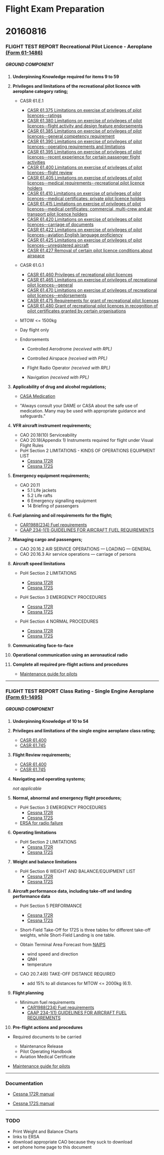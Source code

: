 # Flight Exam Preparation

# 20160816

### FLIGHT TEST REPORT Recreational Pilot Licence - Aeroplane [(Form 61-1486)](https://www.casa.gov.au/file/159281/download?token=70JeWftD)

##### GROUND COMPONENT

1. **Underpinning Knowledge required for items 9 to 59**

2. **Privileges and limitations of the recreational pilot licence with aeroplane category rating;**

   * CASR 61.E.1
     * [CASR 61.375 Limitations on exercise of privileges of pilot licences--ratings](http://www.austlii.edu.au/au/legis/cth/consol_reg/casr1998333/s61.375.html)
     * [CASR 61.380 Limitations on exercise of privileges of pilot licences--flight activity and design feature endorsements](http://www.austlii.edu.au/au/legis/cth/consol_reg/casr1998333/s61.380.html)
     * [CASR 61.385 Limitations on exercise of privileges of pilot licences--general competency requirement](http://www.austlii.edu.au/au/legis/cth/consol_reg/casr1998333/s61.385.html)
     * [CASR 61.390 Limitations on exercise of privileges of pilot licences--operating requirements and limitations](http://www.austlii.edu.au/au/legis/cth/consol_reg/casr1998333/s61.390.html)
     * [CASR 61.395 Limitations on exercise of privileges of pilot licences--recent experience for certain passenger flight activities](http://www.austlii.edu.au/au/legis/cth/consol_reg/casr1998333/s61.395.html)
     * [CASR 61.400 Limitations on exercise of privileges of pilot licences--flight review](http://www.austlii.edu.au/au/legis/cth/consol_reg/casr1998333/s61.400.html)
     * [CASR 61.405 Limitations on exercise of privileges of pilot licences--medical requirements--recreational pilot licence holders](http://www.austlii.edu.au/au/legis/cth/consol_reg/casr1998333/s61.405.html)
     * [CASR 61.410 Limitations on exercise of privileges of pilot licences--medical certificates: private pilot licence holders](http://www.austlii.edu.au/au/legis/cth/consol_reg/casr1998333/s61.410.html)
     * [CASR 61.415 Limitations on exercise of privileges of pilot licences--medical certificates: commercial, multi-crew and air transport pilot licence holders](http://www.austlii.edu.au/au/legis/cth/consol_reg/casr1998333/s61.415.html)
     * [CASR 61.420 Limitations on exercise of privileges of pilot licences--carriage of documents](http://www.austlii.edu.au/au/legis/cth/consol_reg/casr1998333/s61.420.html)
     * [CASR 61.422 Limitations on exercise of privileges of pilot licences--aviation English language proficiency](http://www.austlii.edu.au/au/legis/cth/consol_reg/casr1998333/s61.422.html)
     * [CASR 61.425 Limitations on exercise of privileges of pilot licences--unregistered aircraft](http://www.austlii.edu.au/au/legis/cth/consol_reg/casr1998333/s61.425.html)
     * [CASR 61.427 Removal of certain pilot licence conditions about airspace](http://www.austlii.edu.au/au/legis/cth/consol_reg/casr1998333/s61.427.html)

   * CASR 61.G.1
     * [CASR 61.460 Privileges of recreational pilot licences](http://www.austlii.edu.au/au/legis/cth/consol_reg/casr1998333/s61.460.html)
     * [CASR 61.465 Limitations on exercise of privileges of recreational pilot licences--general](http://www.austlii.edu.au/au/legis/cth/consol_reg/casr1998333/s61.465.html)
     * [CASR 61.470 Limitations on exercise of privileges of recreational pilot licences--endorsements](http://www.austlii.edu.au/au/legis/cth/consol_reg/casr1998333/s61.470.html)
     * [CASR 61.475 Requirements for grant of recreational pilot licences](http://www.austlii.edu.au/au/legis/cth/consol_reg/casr1998333/s61.475.html)
     * [CASR 61.480 Grant of recreational pilot licences in recognition of pilot certificates granted by certain organisations](http://www.austlii.edu.au/au/legis/cth/consol_reg/casr1998333/s61.480.html)

   * MTOW <= 1500kg

   * Day flight only

   * Endorsements

     * Controlled Aerodrome *(received with RPL)*

     * Controlled Airspace *(received with PPL)*

     * Flight Radio Operator *(received with RPL)*

     * Navigation *(received with PPL)*

3. **Applicability of drug and alcohol regulations;**

   * [CASA Medication](https://www.casa.gov.au/standard-page/medication)

   * "Always consult your DAME or CASA about the safe use of medication. Many may be used with appropriate guidance and safeguards."

4. **VFR aircraft instrument requirements;**

   * CAO 20.18(10) Serviceability
   * CAO 20.18(Appendix 1) Instruments required for flight under Visual Flight Rules
   * PoH Section 2 LIMITATIONS - KINDS OF OPERATIONS EQUIPMENT LIST
     * [Cessna 172R](http://data.tmorris.net/c172-documentation/skyhawk_pim-20130523.pdf#page=50)
     * [Cessna 172S](http://data.tmorris.net/c172-documentation/skyhawksp_pim-20130523.pdf#page=50)

5. **Emergency equipment requirements;**

   * CAO 20.11
     * 5.1 Life jackets
     * 5.2 Life rafts
     * 6 Emergency signalling equipment
     * 14 Briefing of passengers

6. **Fuel planning and oil requirements for the flight;**

   * [CAR1988(234) Fuel requirements](http://www.austlii.edu.au/au/legis/cth/consol_reg/car1988263/s234.html)
   * [CAAP 234-1(1) GUIDELINES FOR AIRCRAFT FUEL REQUIREMENTS](https://www.casa.gov.au/file/104851/download?token=AC2dkxNS)

7. **Managing cargo and passengers;**

   * CAO 20.16.2 AIR SERVICE OPERATIONS — LOADING — GENERAL
   * CAO 20.16.3 Air service operations — carriage of persons

8. **Aircraft speed limitations**

   * PoH Section 2 LIMITATIONS
     * [Cessna 172R](http://data.tmorris.net/c172-documentation/skyhawk_pim-20130523.pdf#page=41)
     * [Cessna 172S](http://data.tmorris.net/c172-documentation/skyhawksp_pim-20130523.pdf#page=41)

   * PoH Section 3 EMERGENCY PROCEDURES
     * [Cessna 172R](http://data.tmorris.net/c172-documentation/skyhawk_pim-20130523.pdf#page=67)
     * [Cessna 172S](http://data.tmorris.net/c172-documentation/skyhawksp_pim-20130523.pdf#page=67)

   * PoH Section 4 NORMAL PROCEDURES
     * [Cessna 172R](http://data.tmorris.net/c172-documentation/skyhawk_pim-20130523.pdf#page=107)
     * [Cessna 172S](http://data.tmorris.net/c172-documentation/skyhawksp_pim-20130523.pdf#page=107)

9. **Communicating face-to-face**

10. **Operational communication using an aeronautical radio**

11. **Complete all required pre-flight actions and procedures**

    * [Maintenance guide for pilots](https://www.casa.gov.au/file/123536/download?token=ZahWNdEA)

----

### FLIGHT TEST REPORT Class Rating - Single Engine Aeroplane [(Form 61-1495)](https://www.casa.gov.au/file/159336/download?token=FzRyOA3S)

##### GROUND COMPONENT

1. **Underpinning Knowledge of 10 to 54**

2. **Privileges and limitations of the single engine aeroplane class rating;**

   * [CASR 61.400](http://www.austlii.edu.au/au/legis/cth/consol_reg/casr1998333/s61.400.html)
   * [CASR 61.745](http://www.austlii.edu.au/au/legis/cth/consol_reg/casr1998333/s61.745.html)

3. **Flight Review requirements;**

   * [CASR 61.400](http://www.austlii.edu.au/au/legis/cth/consol_reg/casr1998333/s61.400.html)
   * [CASR 61.745](http://www.austlii.edu.au/au/legis/cth/consol_reg/casr1998333/s61.745.html)

4. **Navigating and operating systems;**

   *not applicable*

5. **Normal, abnormal and emergency flight procedures;**

   * PoH Section 3 EMERGENCY PROCEDURES
     * [Cessna 172R](http://data.tmorris.net/c172-documentation/skyhawk_pim-20130523.pdf#page=67)
     * [Cessna 172S](http://data.tmorris.net/c172-documentation/skyhawksp_pim-20130523.pdf#page=67)
   * [ERSA for radio failure](http://data.tmorris.net/ersa/ersa-18-Aug-2016.pdf#page=301)

6. **Operating limitations**

   * PoH Section 2 LIMITATIONS
     * [Cessna 172R](http://data.tmorris.net/c172-documentation/skyhawk_pim-20130523.pdf#page=41)
     * [Cessna 172S](http://data.tmorris.net/c172-documentation/skyhawksp_pim-20130523.pdf#page=41)

7. **Weight and balance limitations**

   * PoH Section 6 WEIGHT AND BALANCE/EQUIPMENT LIST
     * [Cessna 172R](http://data.tmorris.net/c172-documentation/skyhawk_pim-20130523.pdf#page=177)
     * [Cessna 172S](http://data.tmorris.net/c172-documentation/skyhawksp_pim-20130523.pdf#page=179)

8. **Aircraft performance data, including take-off and landing performance data**

   * PoH Section 5 PERFORMANCE
     * [Cessna 172R](http://data.tmorris.net/c172-documentation/skyhawk_pim-20130523.pdf#page=155)
     * [Cessna 172S](http://data.tmorris.net/c172-documentation/skyhawksp_pim-20130523.pdf#page=155)

   * Short-Field Take-Off for 172S is three tables for different take-off weights, while Short-Field Landing is one table.

   * Obtain Terminal Area Forecast from [NAIPS](https://www.airservicesaustralia.com/naips/Briefing/Location)
     * wind speed and direction
     * QNH
     * temperature

   * CAO 20.7.4(6) TAKE-OFF DISTANCE REQUIRED
     * add 15% to all distances for MTOW <= 2000kg (6.1).

9. **Flight planning**

   * Minimum fuel requirements
     * [CAR1988(234) Fuel requirements](http://www.austlii.edu.au/au/legis/cth/consol_reg/car1988263/s234.html)
     * [CAAP 234-1(1) GUIDELINES FOR AIRCRAFT FUEL REQUIREMENTS](https://www.casa.gov.au/file/104851/download?token=AC2dkxNS)

10. **Pre-flight actions and procedures**
   * Required documents to be carried
     * Maintenance Release
     * Pilot Operating Handbook
     * Aviation Medical Certificate

   * [Maintenance guide for pilots](https://www.casa.gov.au/file/123536/download?token=ZahWNdEA)

----

### Documentation

* [Cessna 172R manual](http://data.tmorris.net/c172-documentation/skyhawk_pim-20130523.pdf)

* [Cessna 172S manual](http://data.tmorris.net/c172-documentation/skyhawksp_pim-20130523.pdf)

----

### TODO

* Print Weight and Balance Charts
* links to ERSA
* download appropriate CAO because they suck to download
* set phone home page to this document
